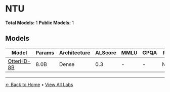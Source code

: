 # NTU

**Total Models:** 1
**Public Models:** 1

## Models

| Model | Params | Architecture | ALScore | MMLU | GPQA | Released | Status |
|-------|--------|--------------|---------|------|------|----------|--------|
| [OtterHD-8B](../models/ntu/otterhd-8b.md) | 8.0B | Dense | 0.3 | - | - | Nov/2023 | 🟢 |

---

[← Back to Home](../README.md) • [View All Labs](../labs/)
